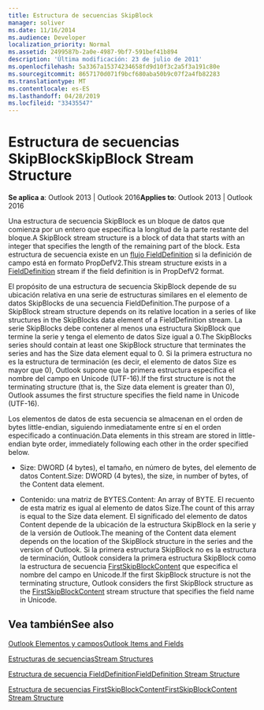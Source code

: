 ```yaml
---
title: Estructura de secuencias SkipBlock
manager: soliver
ms.date: 11/16/2014
ms.audience: Developer
localization_priority: Normal
ms.assetid: 2499587b-2a0e-4987-9bf7-591bef41b894
description: 'Última modificación: 23 de julio de 2011'
ms.openlocfilehash: 5a3367a15374234658fd9d10f3c2a5f3a191c80e
ms.sourcegitcommit: 8657170d071f9bcf680aba50b9c07f2a4fb82283
ms.translationtype: MT
ms.contentlocale: es-ES
ms.lasthandoff: 04/28/2019
ms.locfileid: "33435547"
---
```

# <a name="skipblock-stream-structure"></a><span data-ttu-id="de5ae-103">Estructura de secuencias SkipBlock</span><span class="sxs-lookup"><span data-stu-id="de5ae-103">SkipBlock Stream Structure</span></span>

  
  
<span data-ttu-id="de5ae-104">**Se aplica a**: Outlook 2013 | Outlook 2016</span><span class="sxs-lookup"><span data-stu-id="de5ae-104">**Applies to**: Outlook 2013 | Outlook 2016</span></span> 
  
<span data-ttu-id="de5ae-105">Una estructura de secuencia SkipBlock es un bloque de datos que comienza por un entero que especifica la longitud de la parte restante del bloque.</span><span class="sxs-lookup"><span data-stu-id="de5ae-105">A SkipBlock stream structure is a block of data that starts with an integer that specifies the length of the remaining part of the block.</span></span> <span data-ttu-id="de5ae-106">Esta estructura de secuencia existe en un [flujo FieldDefinition](fielddefinition-stream-structure.md) si la definición de campo está en formato PropDefV2.</span><span class="sxs-lookup"><span data-stu-id="de5ae-106">This stream structure exists in a [FieldDefinition](fielddefinition-stream-structure.md) stream if the field definition is in PropDefV2 format.</span></span> 
  
<span data-ttu-id="de5ae-107">El propósito de una estructura de secuencia SkipBlock depende de su ubicación relativa en una serie de estructuras similares en el elemento de datos SkipBlocks de una secuencia FieldDefinition.</span><span class="sxs-lookup"><span data-stu-id="de5ae-107">The purpose of a SkipBlock stream structure depends on its relative location in a series of like structures in the SkipBlocks data element of a FieldDefinition stream.</span></span> <span data-ttu-id="de5ae-108">La serie SkipBlocks debe contener al menos una estructura SkipBlock que termine la serie y tenga el elemento de datos Size igual a 0.</span><span class="sxs-lookup"><span data-stu-id="de5ae-108">The SkipBlocks series should contain at least one SkipBlock structure that terminates the series and has the Size data element equal to 0.</span></span> <span data-ttu-id="de5ae-109">Si la primera estructura no es la estructura de terminación (es decir, el elemento de datos Size es mayor que 0), Outlook supone que la primera estructura especifica el nombre del campo en Unicode (UTF-16).</span><span class="sxs-lookup"><span data-stu-id="de5ae-109">If the first structure is not the terminating structure (that is, the Size data element is greater than 0), Outlook assumes the first structure specifies the field name in Unicode (UTF-16).</span></span>
  
<span data-ttu-id="de5ae-110">Los elementos de datos de esta secuencia se almacenan en el orden de bytes little-endian, siguiendo inmediatamente entre sí en el orden especificado a continuación.</span><span class="sxs-lookup"><span data-stu-id="de5ae-110">Data elements in this stream are stored in little-endian byte order, immediately following each other in the order specified below.</span></span>
  
- <span data-ttu-id="de5ae-111">Size: DWORD (4 bytes), el tamaño, en número de bytes, del elemento de datos Content.</span><span class="sxs-lookup"><span data-stu-id="de5ae-111">Size: DWORD (4 bytes), the size, in number of bytes, of the Content data element.</span></span>
    
- <span data-ttu-id="de5ae-112">Contenido: una matriz de BYTES.</span><span class="sxs-lookup"><span data-stu-id="de5ae-112">Content: An array of BYTE.</span></span> <span data-ttu-id="de5ae-113">El recuento de esta matriz es igual al elemento de datos Size.</span><span class="sxs-lookup"><span data-stu-id="de5ae-113">The count of this array is equal to the Size data element.</span></span> <span data-ttu-id="de5ae-114">El significado del elemento de datos Content depende de la ubicación de la estructura SkipBlock en la serie y de la versión de Outlook.</span><span class="sxs-lookup"><span data-stu-id="de5ae-114">The meaning of the Content data element depends on the location of the SkipBlock structure in the series and the version of Outlook.</span></span> <span data-ttu-id="de5ae-115">Si la primera estructura SkipBlock no es la estructura de terminación, Outlook considera la primera estructura SkipBlock como la estructura de secuencia [FirstSkipBlockContent](firstskipblockcontent-stream-structure.md) que especifica el nombre del campo en Unicode.</span><span class="sxs-lookup"><span data-stu-id="de5ae-115">If the first SkipBlock structure is not the terminating structure, Outlook considers the first SkipBlock structure as the [FirstSkipBlockContent](firstskipblockcontent-stream-structure.md) stream structure that specifies the field name in Unicode.</span></span> 
    
## <a name="see-also"></a><span data-ttu-id="de5ae-116">Vea también</span><span class="sxs-lookup"><span data-stu-id="de5ae-116">See also</span></span>



[<span data-ttu-id="de5ae-117">Outlook Elementos y campos</span><span class="sxs-lookup"><span data-stu-id="de5ae-117">Outlook Items and Fields</span></span>](outlook-items-and-fields.md)
  
[<span data-ttu-id="de5ae-118">Estructuras de secuencias</span><span class="sxs-lookup"><span data-stu-id="de5ae-118">Stream Structures</span></span>](stream-structures.md)
  
[<span data-ttu-id="de5ae-119">Estructura de secuencia FieldDefinition</span><span class="sxs-lookup"><span data-stu-id="de5ae-119">FieldDefinition Stream Structure</span></span>](fielddefinition-stream-structure.md)
  
[<span data-ttu-id="de5ae-120">Estructura de secuencias FirstSkipBlockContent</span><span class="sxs-lookup"><span data-stu-id="de5ae-120">FirstSkipBlockContent Stream Structure</span></span>](firstskipblockcontent-stream-structure.md)


